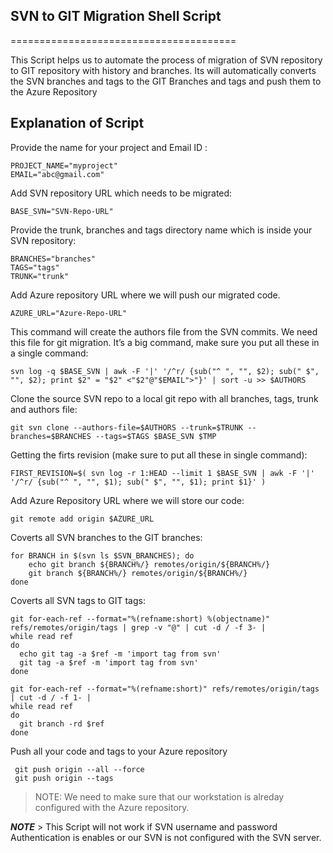 ## SVN to GIT Migration Shell Script 
=======================================

This Script helps us to automate the process of migration of SVN repository to GIT repository with history and branches. Its will automatically converts the SVN branches and tags to the GIT Branches and tags and push them to the Azure Repository

Explanation of Script
--------

Provide the name for your project and Email ID :


    PROJECT_NAME="myproject"
    EMAIL="abc@gmail.com" 


Add SVN repository URL which needs to be migrated:


    BASE_SVN="SVN-Repo-URL"


Provide the trunk, branches and tags directory name which is inside your SVN repository:


    BRANCHES="branches"
    TAGS="tags"
    TRUNK="trunk"


Add Azure repository URL where we will push our migrated code. 

   
    AZURE_URL="Azure-Repo-URL"


This command will create the authors file from the SVN commits. We need this file for git migration. It’s a big command, make sure you put all these in a single command:

  
    svn log -q $BASE_SVN | awk -F '|' '/^r/ {sub("^ ", "", $2); sub(" $", "", $2); print $2" = "$2" <"$2"@"$EMAIL">"}' | sort -u >> $AUTHORS



Clone the source SVN repo to a local git repo with all branches, tags, trunk and authors file:


    git svn clone --authors-file=$AUTHORS --trunk=$TRUNK --branches=$BRANCHES --tags=$TAGS $BASE_SVN $TMP


Getting the firts revision (make sure to put all these in single command):    


    FIRST_REVISION=$( svn log -r 1:HEAD --limit 1 $BASE_SVN | awk -F '|' '/^r/ {sub("^ ", "", $1); sub(" $", "", $1); print $1}' )


Add Azure Repository URL where we will store our code:


    git remote add origin $AZURE_URL


Coverts all SVN branches to the GIT branches: 

   
    for BRANCH in $(svn ls $SVN_BRANCHES); do
        echo git branch ${BRANCH%/} remotes/origin/${BRANCH%/}
        git branch ${BRANCH%/} remotes/origin/${BRANCH%/}
    done


Coverts all SVN tags to GIT tags:

 
    git for-each-ref --format="%(refname:short) %(objectname)" refs/remotes/origin/tags | grep -v "@" | cut -d / -f 3- |
    while read ref
    do
      echo git tag -a $ref -m 'import tag from svn'
      git tag -a $ref -m 'import tag from svn'
    done

    git for-each-ref --format="%(refname:short)" refs/remotes/origin/tags | cut -d / -f 1- |
    while read ref
    do
      git branch -rd $ref
    done


Push all your code and tags to your Azure repository

     git push origin --all --force
     git push origin --tags
> NOTE: We need to make sure that our workstation is alreday configured with the Azure repository.




***NOTE*** > This Script will not work if SVN username and password Authentication is enables or our SVN is not configured with the SVN server.
